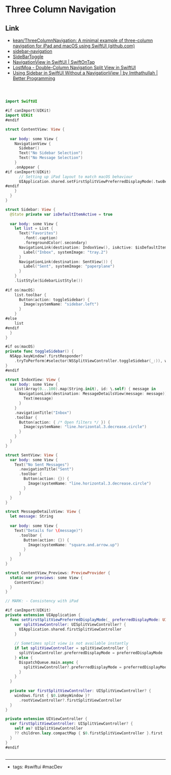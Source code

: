 # Three Column Navigation
## Link
- [kean/ThreeColumnNavigation: A minimal example of three-column navigation for iPad and macOS using SwiftUI (github.com)](https://github.com/kean/ThreeColumnNavigation)
- [sidebar-navigation](https://gavinw.me/swift-macos/?utm_campaign=iOS%252BDev%252BWeekly&utm_medium=email&utm_source=iOS%252BDev%252BWeekly%252BIssue%252B516#sidebar-navigation)
- [SideBarToggle](https://gavinw.me/swift-macos/?utm_campaign=iOS%252BDev%252BWeekly&utm_medium=email&utm_source=iOS%252BDev%252BWeekly%252BIssue%252B516#sidebar-toggle)
- [NavigationView in SwiftUI | SwiftOnTap](https://swiftontap.com/navigationview)
- [LostMoa - Double-Column Navigation Split View in SwiftUI](https://lostmoa.com/blog/DoubleColumnNavigationSplitViewInSwiftUI/)
- [Using Sidebar in SwiftUI Without a NavigationView | by Imthathullah | Better Programming](https://betterprogramming.pub/using-sidebar-in-swiftui-without-a-navigationview-94f4181c09b)

##
```swift


import SwiftUI

#if canImport(UIKit)
import UIKit
#endif

struct ContentView: View {
  
  var body: some View {
    NavigationView {
      Sidebar()
      Text("No Sidebar Selection")
      Text("No Message Selection")
    }
    .onAppear {
#if canImport(UIKit)
      // Setting up iPad layout to match macOS behaviour
      UIApplication.shared.setFirstSplitViewPreferredDisplayMode(.twoBesideSecondary)
#endif
    }
  }
}

struct Sidebar: View {
  @State private var isDefaultItemActive = true
  
  var body: some View {
    let list = List {
      Text("Favorites")
        .font(.caption)
        .foregroundColor(.secondary)
      NavigationLink(destination: IndoxView(), isActive: $isDefaultItemActive) {
        Label("Inbox", systemImage: "tray.2")
      }
      NavigationLink(destination: SentView()) {
        Label("Sent", systemImage: "paperplane")
      }
    }
    .listStyle(SidebarListStyle())
    
#if os(macOS)
    list.toolbar {
      Button(action: toggleSidebar) {
        Image(systemName: "sidebar.left")
      }
    }
#else
    list
#endif
  }
}

#if os(macOS)
private func toggleSidebar() {
  NSApp.keyWindow?.firstResponder?
    .tryToPerform(#selector(NSSplitViewController.toggleSidebar(_:)), with: nil)
}
#endif

struct IndoxView: View {
  var body: some View {
    List(Array(0...100).map(String.init), id: \.self) { message in
      NavigationLink(destination: MessageDetailsView(message: message)) {
        Text(message)
      }
    }
    .navigationTitle("Inbox")
    .toolbar {
      Button(action: { /* Open filters */ }) {
        Image(systemName: "line.horizontal.3.decrease.circle")
      }
    }
  }
}

struct SentView: View {
  var body: some View {
    Text("No Sent Messages")
      .navigationTitle("Sent")
      .toolbar {
        Button(action: {}) {
          Image(systemName: "line.horizontal.3.decrease.circle")
        }
      }
  }
}

struct MessageDetailsView: View {
  let message: String
  
  var body: some View {
    Text("Details for \(message)")
      .toolbar {
        Button(action: {}) {
          Image(systemName: "square.and.arrow.up")
        }
      }
  }
}

struct ContentView_Previews: PreviewProvider {
  static var previews: some View {
    ContentView()
  }
}

// MARK: - Consistency with iPad

#if canImport(UIKit)
private extension UIApplication {
  func setFirstSplitViewPreferredDisplayMode(_ preferredDisplayMode: UISplitViewController.DisplayMode) {
    var splitViewController: UISplitViewController? {
      UIApplication.shared.firstSplitViewController
    }
    
    // Sometimes split view is not available instantly
    if let splitViewController = splitViewController {
      splitViewController.preferredDisplayMode = preferredDisplayMode
    } else {
      DispatchQueue.main.async {
        splitViewController?.preferredDisplayMode = preferredDisplayMode
      }
    }
  }
  
  private var firstSplitViewController: UISplitViewController? {
    windows.first { $0.isKeyWindow }?
      .rootViewController?.firstSplitViewController
  }
}

private extension UIViewController {
  var firstSplitViewController: UISplitViewController? {
    self as? UISplitViewController
    ?? children.lazy.compactMap { $0.firstSplitViewController }.first
  }
}
#endif

```
## 



----
- tags: #swiftui #macDev 